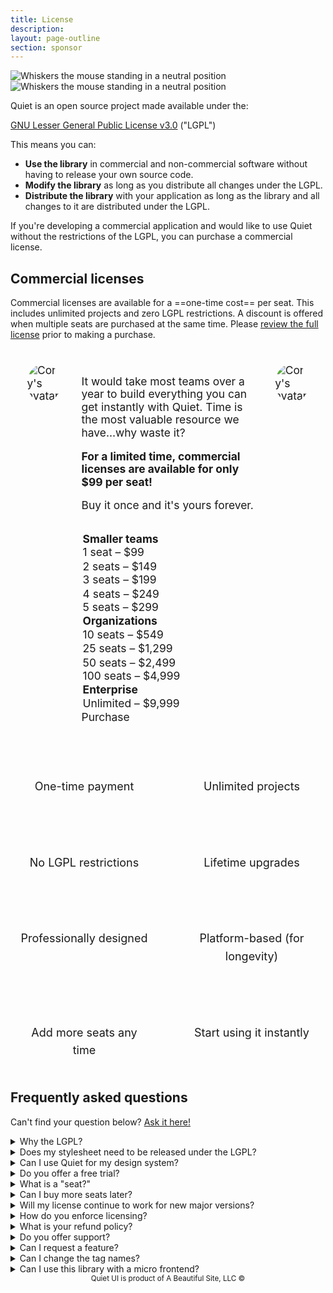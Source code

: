 ```yaml
---
title: License
description: 
layout: page-outline
section: sponsor
---
```


<img class="whiskers only-light" src="/assets/images/whiskers/whiskers-neutral-light.svg" alt="Whiskers the mouse standing in a neutral position">
<img class="whiskers only-dark" src="/assets/images/whiskers/whiskers-neutral-dark.svg" alt="Whiskers the mouse standing in a neutral position">

Quiet is an open source project made available under the:

[GNU Lesser General Public License v3.0](https://www.tldrlegal.com/license/gnu-lesser-general-public-license-v3-lgpl-3) ("LGPL")

This means you can:

- **Use the library** in commercial and non-commercial software without having to release your own source code.
- **Modify the library** as long as you distribute all changes under the LGPL.
- **Distribute the library** with your application as long as the library and all changes to it are distributed under the LGPL.

If you're developing a commercial application and would like to use Quiet without the restrictions of the LGPL, you can purchase a commercial license.

## Commercial licenses

Commercial licenses are available for a ==one-time cost== per seat. This includes unlimited projects and zero LGPL restrictions. A discount is offered when multiple seats are purchased at the same time. Please [review the full license](TODO) prior to making a purchase.

<div id="pricing-callout">
<div class="quote">
  <img 
    src="https://gravatar.com/avatar/bf1b3b95fd5b096a3592247c29667b33?s=400" 
    alt="Cory's avatar"
  >
  <div>
  <p>It would take most teams over a year to build everything you can get instantly with Quiet. Time is the most valuable resource we have…why waste it?</p>
  <p><strong>For a limited time, commercial licenses are available for only $99 per seat!</strong></p>
  <p style="margin-block-end: 0;">Buy it once and it's yours forever.</p>

  <form id="purchase-form">
  <quiet-select label="Number of seats" size="lg" pill>
    <optgroup label="Smaller teams">
      <option name="1">1 seat – $99</option>
      <option name="2">2 seats – $149</option>
      <option name="3">3 seats – $199</option>
      <option name="4">4 seats – $249</option>
      <option name="5">5 seats – $299</option>
    </optgroup>
    <optgroup label="Organizations">
      <option name="10">10 seats – $549</option>
      <option name="25">25 seats – $1,299</option>
      <option name="50">50 seats – $2,499</option>
      <option name="100">100 seats – $4,999</option>
    </optgroup>
    <optgroup label="Enterprise">
      <option name="enterprise">Unlimited – $9,999</option>
    </optgroup>
  </quiet-select>
  <quiet-button variant="primary" size="lg" pill href="TODO" target="_blank">
    Purchase
  </quiet-button>
  </form>
  </div>
  <img 
    src="/assets/images/heart.png" 
    alt="Cory's avatar"
    class="not-mobile"
  >
</div>
</div>

<ul id="features-list" aria-label="Features">
  <li><quiet-icon name="cash-banknote" style="color: #7db664;"></quiet-icon><br>One-time payment</li>
  <li><quiet-icon name="infinity" style="color: #b394f4;"></quiet-icon><br>Unlimited projects</li>
  <li><quiet-icon name="unlink" style="color: #a3a6b5;"></quiet-icon><br>No LGPL restrictions</li>
  <li><quiet-icon name="calendar" style="color: #58acf2;"></quiet-icon><br>Lifetime upgrades</li>
  <li><quiet-icon name="tools" style="color: #e98d61;"></quiet-icon><br>Professionally designed</li>
  <li><quiet-icon name="hourglass" style="color: #39baa4;"></quiet-icon><br>Platform-based (for longevity)</li>
  <li><quiet-icon name="armchair" style="color: #989cff;"></quiet-icon><br>Add more seats any time</li>
  <li><quiet-icon name="rocket" style="color: #ec8786;"></quiet-icon><br>Start using it instantly</li>
</ul>

## Frequently asked questions

Can't find your question below? [Ask it here!](https://github.com/quietui/quiet/discussions)

<details name="faq">
  <summary>Why the LGPL?</summary>
  Good software takes time. Great software takes patience, passion, and a relentless pursuit of perfection. Quiet wasn't built by a corporation, it was built by me, an independent developer. The LGPL gives me the flexibility to open source the software with reasonable requirements and commercial licenses give me the means to continue improving it.
</details>

<details name="faq">
  <summary>Does my stylesheet need to be released under the LGPL?</summary>
  No, stylesheets you create with your own custom CSS are not considered derivative works and do not need to be licensed under the LGPL.
</details>

<details name="faq">
  <summary>Can I use Quiet for my design system?</summary>
  Yes, but you will need a commercial license if you don't want to make your modifications available under the LGPL. A commercial license removes that requirement instantly.
</details>

<details name="faq">
  <summary>Do you offer a free trial?</summary>
  You can use the open source version of Quiet in a non-production environment to determine if it's a good fit for your needs. A commercial license is required before deploying the software to production unless you fully comply with the LGPL.
</details>

<details name="faq">
  <summary>What is a "seat?"</summary>
  In the context of licensing, a "seat" is any user who designs, develops, and/or works with the library's HTML, CSS, or JavaScript on a regular basis. For example, a small team with one designer and two developers would purchase a license for three seats.
</details>

<details name="faq">
  <summary>Can I buy more seats later?</summary>
  You can purchase additional seats any time using the form on this page. However, the discount for additional seats cannot be honored for subsequent purchases, so it's better to buy more up front to get the maximum discount!
</details>

<details name="faq">
  <summary>Will my license continue to work for new major versions?</summary>
  All licenses purchased today will be valid for all future versions of the library. If pricing changes later on, licenses purchased prior to the change will be grandfathered in.
</details>

<details name="faq">
  <summary>How do you enforce licensing?</summary>
  I have better things to do than policing people who choose to use software illegally. I will, however, actively defend against rip offs and violations that are brought to my attention. The LGPL has very reasonable terms that permit everyone to use the library as-is without cost as long as certain requirements are met. If those conditions aren't acceptable to you, please purchase a commercial license.
</details>

<details name="faq">
  <summary>What is your refund policy?</summary>
  Refunds are offered up to 30 days from the date of purchase. I want you to be happy. And remember, you can try it before you buy it!
</details>

<details name="faq">
  <summary>Do you offer support?</summary>
  I actively work on bugs, improve the library, and answer questions from the community. However, a commercial license isn't a guarantee of support. I ask that bugs be <a href="https://github.com/quietui/quiet/issues">reported on GitHub</a> and support questions be asked in the <a href="https://github.com/quietui/quiet/discussions">discussion forum</a> for the benefit of the community. I will always do my best to help and prioritize important bugs.
</details>

<details name="faq">
  <summary>Can I request a feature?</summary>
  Features can be requested in the <a href="https://github.com/quietui/quiet/discussions/categories/feature-requests">discussion forum</a>. Please search before posting to prevent duplicate requests. Use the 👍 reaction to vote for a feature.
</details>

<details name="faq">
  <summary>Can I change the tag names?</summary>
  Component tag names, e.g. <code>&lt;quiet-button&gt;</code>, cannot be changed without modifying the source code due to the way tags are referenced in code and styles. Attempting to change tag names, e.g. by extending the associated classes, will cause unexpected breakages and isn't a supported feature of the library.
</details>

<details name="faq">
  <summary>Can I use this library with a micro frontend?</summary>
  Because custom elements are registered globally, I don't recommend using Quiet in a micro frontend architecture <em>unless</em> you move it to the top of the stack. Avoid loading the library multiple times, as this will cause version conflicts and load more code than is necessary.
</details>

<small class="copyright">
  Quiet UI is product of A Beautiful Site, LLC
  &copy;<quiet-date year="numeric"></quiet-date>
</small>


<style>
  #pricing-callout {
    background-color: var(--quiet-paper-color);
    border: var(--quiet-border-style) var(--quiet-border-width) var(--quiet-neutral-stroke-softer);
    border-radius: calc(var(--quiet-border-radius) * 6);
    box-shadow: var(--quiet-shadow-soft);
    padding: 2rem;
    margin-block: calc(var(--quiet-content-spacing) * 1.5);
    scale: 1.025;

    .quote {
      display: flex;
      align-items: start;
      gap: 2rem;
      font-size: 1.0625rem;
    }

    quiet-select {
      margin-block-start: 2rem;
      margin-block-end: 1rem;
    }

    quiet-button {
      width: 100%;
    }

    img {
      max-width: 5rem;
      height: auto;
      border-radius: 50%;
    }

    @media screen and (max-width: 959px) {
      & .quote {
        flex-direction: column;
        align-items: center;
      }
    }
  }

  #purchase-form {
    max-width: 360px;
    margin-inline: auto;
    margin-block-start: 2rem;

    quiet-select {
      &::part(label),
      &::part(description) {
        position: absolute;
        width: 1px;
        height: 1px;
        overflow: hidden;
        white-space: nowrap;
        clip-path: inset(50%);   
      }    
    }
  }

  #features-list {
    display: grid;
    grid-template-columns: 1fr 1fr;
    gap: 2rem;
    padding: 0;
    margin: 0;
    margin-block-end: 2rem;
   
    li {
      display: block;
      list-style: none;
      font-size: 1.125rem;
      text-align: center;
      line-height: 1.6;
      color: var(--quiet-text-muted);
      border-radius: 1rem;
      background: var(--quiet-neutral-fill-softer);
      box-shadow: var(--quiet-shadow-softer);
      padding: 1rem;
      margin: 0;

      quiet-icon {
        font-size: 2.5rem;
        stroke-width: 1.25px;
      }
    }
  }

  @media screen and (max-width: 650px) {
    #features-list {
      gap: 1rem;

      li {
        font-size: 1rem;
      }

      &::first-letter {
        font-size: 1rem;
      }
    }
  }

  .copyright {
    display: block;
    color: var(--quiet-text-muted);
    text-align: center;
    margin-block-end: 2rem;
  }
</style>